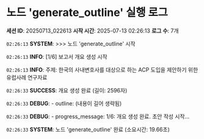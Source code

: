 # 노드 'generate_outline' 실행 로그

**세션 ID**: 20250713_022613
**시작 시간**: 2025-07-13 02:26:13
**로그 수**: 7개

`02:26:13` **SYSTEM**: >>> 노드 'generate_outline' 시작

`02:26:13` **INFO**: [1/6] 보고서 개요 생성 시작

`02:26:13` **INFO**: 주제: 한국의 사내변호사를 대상으로 하는 ACP 도입을 제안하기 위한 유럽사례 연구자료

`02:26:33` **SUCCESS**: 개요 생성 완료 (길이: 2596자)

`02:26:33` **DEBUG**:   - outline: (내용이 길어 생략됨)

`02:26:33` **DEBUG**:   - progress_message: 1/6: 개요 생성 완료. 초안 작성 시작...

`02:26:33` **SYSTEM**: 노드 'generate_outline' 완료 (소요시간: 19.66초)

